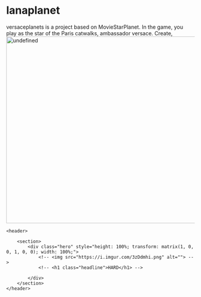 # lanaplanet
versaceplanets is a project based on MovieStarPlanet. In the game, you play as the star of the Paris catwalks, ambassador versace. Create,
<img src="https://i.imgur.com/3zDdmhi.png" alt="undefined" height="500" width="1000">   

<div class="hero" style="height: 100%; transform: matrix(1, 0, 0, 1, 0, 0); width: 100%;">
<!-- <img src="https://i.imgur.com/3zDdmhi.png" alt=""> -->
<!-- <h1 class="headline">HARD</h1> -->

<html lang="en"><head>
    <meta charset="UTF-8">
    <meta name="viewport" content="width=device-width, initial-scale=1.0">
    <meta http-equiv="X-UA-Compatible" content="ie=edge">
    <link rel="stylesheet" href="./style.css">
    <title>lanaplanet</title>
<style></style></head>
<body>

    <header>

        <section>
            <div class="hero" style="height: 100%; transform: matrix(1, 0, 0, 1, 0, 0); width: 100%;">
                <!-- <img src="https://i.imgur.com/3zDdmhi.png" alt=""> -->
                <!-- <h1 class="headline">HARD</h1> -->
                
            </div>
        </section>
    </header>
